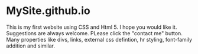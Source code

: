 # MySite.github.io
This is my first website using CSS and Html 5. I hope you would like it.
Suggestions are always welcome. PLease click the "contact me" button. 
Many properties like divs, links, external css defintion, hr styling, font-family addition and similar.
